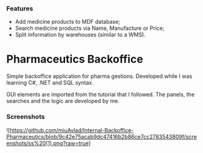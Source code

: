 ### Features

- Add medicine products to MDF database;
- Search medicine products via Name, Manufacture or Price;
- Split information by warehouses (similar to a WMS).

# Pharmaceutics Backoffice

Simple backoffice application for pharma gestions. Developed while I was learning C#, .NET and SQL syntax.

GUI elements are imported from the tutorial that I followed.
The panels, the searches and the logic are developed by me.



### Screenshots
![https://github.com/miuAvlad/Internal-Backoffice-Pharmaceutics/blob/9c42e75acab9dc47416b2b86ce7cc2783543809f/screenshots/ss%20(1).png?raw=true]


